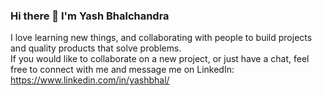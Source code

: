 ### Hi there 👋 I'm Yash Bhalchandra

I love learning new things, and collaborating with people to build projects and quality products that solve problems.<br>
If you would like to collaborate on a new project, or just have a chat, feel free to connect with me and message me on LinkedIn: https://www.linkedin.com/in/yashbhal/

<!--
**yashbhal/yashbhal** is a ✨ _special_ ✨ repository because its `README.md` (this file) appears on your GitHub profile.

Here are some ideas to get you started:

- 🔭 I’m currently working on ...
- 🌱 I’m currently learning ...
- 👯 I’m looking to collaborate on ...
- 🤔 I’m looking for help with ...
- 💬 Ask me about ...
- 📫 How to reach me: ...
- 😄 Pronouns: ...
- ⚡ Fun fact: ...
-->

